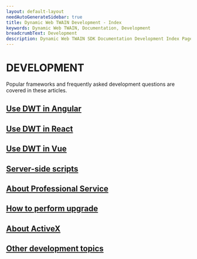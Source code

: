 ```yaml
---
layout: default-layout
needAutoGenerateSidebar: true
title: Dynamic Web TWAIN Development - Index
keywords: Dynamic Web TWAIN, Documentation, Development
breadcrumbText: Development
description: Dynamic Web TWAIN SDK Documentation Development Index Page
---
```


# DEVELOPMENT

Popular frameworks and frequently asked development questions are covered in these articles.

## [Use DWT in Angular]({{site.indepth}}development/angular.html)

## [Use DWT in React]({{site.indepth}}development/react.html)

## [Use DWT in Vue]({{site.indepth}}development/vue.html)
<!--
## [Use DWT in MVC ]({{site.indepth}}development/mvc.html)
-->
## [Server-side scripts]({{site.indepth}}development/Server-script.html)

## [About Professional Service]({{site.indepth}}development/Pro-service.html)

## [How to perform upgrade]({{site.indepth}}development/upgrade.html)

## [About ActiveX]({{site.indepth}}development/activex.html)

## [Other development topics]({{site.indepth}}development/topics.html)
